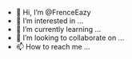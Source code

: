 - 👋 Hi, I’m @FrenceEazy
- 👀 I’m interested in ...
- 🌱 I’m currently learning ...
- 💞️ I’m looking to collaborate on ...
- 📫 How to reach me ...

<!---
FrenceEazy/FrenceEazy is a ✨ special ✨ repository because its `README.md` (this file) appears on your GitHub profile.
You can click the Preview link to take a look at your changes.
--->
